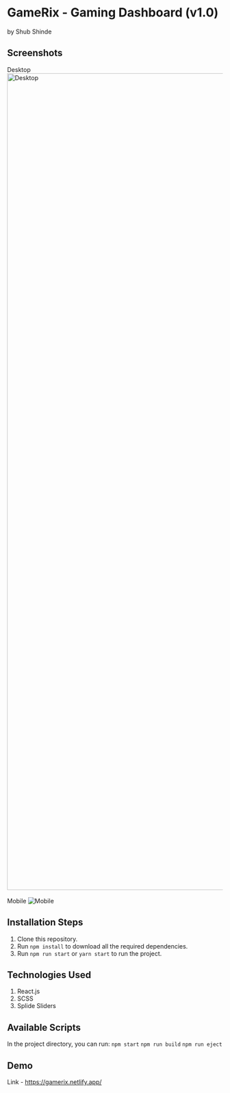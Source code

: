 # GameRix - Gaming Dashboard (v1.0)
by Shub Shinde


## Screenshots
Desktop
<img width="1908" alt="Desktop" src="https://user-images.githubusercontent.com/34902695/170878623-59072051-589a-467b-91ff-068ead0e4003.png">
<br>
<br>
Mobile
<img alt="Mobile" src="[https://user-images.githubusercontent.com/34902695/170878623-59072051-589a-467b-91ff-068ead0e4003.png](https://user-images.githubusercontent.com/34902695/170878762-de72c02a-6023-477e-a546-fd9ef6b5a028.png)">


## Installation Steps
1. Clone this repository.
2. Run `npm install` to download all the required dependencies.
3. Run `npm run start` or `yarn start` to run the project.


## Technologies Used
1. React.js
2. SCSS
3. Splide Sliders


## Available Scripts
In the project directory, you can run:
`npm start`
`npm run build`
`npm run eject`


## Demo
Link - https://gamerix.netlify.app/


